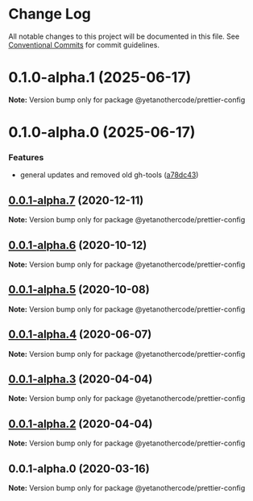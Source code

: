 # Change Log

All notable changes to this project will be documented in this file.
See [Conventional Commits](https://conventionalcommits.org) for commit guidelines.

# 0.1.0-alpha.1 (2025-06-17)

**Note:** Version bump only for package @yetanothercode/prettier-config

# 0.1.0-alpha.0 (2025-06-17)

### Features

- general updates and removed old gh-tools ([a78dc43](https://github.com/yetanothercode/yet-another/commit/a78dc43a9256da044c3ad29dd10fcd927a5e202d))

## [0.0.1-alpha.7](https://github.com/yetanothercode/prettier-config/compare/@yetanothercode/prettier-config@0.0.1-alpha.6...@yetanothercode/prettier-config@0.0.1-alpha.7) (2020-12-11)

**Note:** Version bump only for package @yetanothercode/prettier-config

## [0.0.1-alpha.6](https://github.com/yetanothercode/prettier-config/compare/@yetanothercode/prettier-config@0.0.1-alpha.5...@yetanothercode/prettier-config@0.0.1-alpha.6) (2020-10-12)

**Note:** Version bump only for package @yetanothercode/prettier-config

## [0.0.1-alpha.5](https://github.com/yetanothercode/yet-another/compare/@yetanothercode/prettier-config@0.0.1-alpha.4...@yetanothercode/prettier-config@0.0.1-alpha.5) (2020-10-08)

**Note:** Version bump only for package @yetanothercode/prettier-config

## [0.0.1-alpha.4](https://github.com/yetanothercode/yet-another/compare/@yetanothercode/prettier-config@0.0.1-alpha.3...@yetanothercode/prettier-config@0.0.1-alpha.4) (2020-06-07)

**Note:** Version bump only for package @yetanothercode/prettier-config

## [0.0.1-alpha.3](https://github.com/yetanothercode/yet-another/compare/@yetanothercode/prettier-config@0.0.1-alpha.2...@yetanothercode/prettier-config@0.0.1-alpha.3) (2020-04-04)

**Note:** Version bump only for package @yetanothercode/prettier-config

## [0.0.1-alpha.2](https://github.com/yetanothercode/yet-another/compare/@yetanothercode/prettier-config@0.0.1-alpha.0...@yetanothercode/prettier-config@0.0.1-alpha.2) (2020-04-04)

**Note:** Version bump only for package @yetanothercode/prettier-config

## 0.0.1-alpha.0 (2020-03-16)

**Note:** Version bump only for package @yetanothercode/prettier-config
